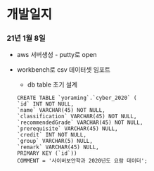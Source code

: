 # 개발일지

### 21년 1월 8일

- aws 서버생성 - putty로 open
- workbench로 csv 데이터셋 임포트

  - db table 초기 설계

  ```
  CREATE TABLE `yoraming`.`cyber_2020` (
  `id` INT NOT NULL,
  `name` VARCHAR(45) NOT NULL,
  `classification` VARCHAR(45) NOT NULL,
  `recommendedGrade` VARCHAR(45) NOT NULL,
  `prerequisite` VARCHAR(45) NULL,
  `credit` INT NOT NULL,
  `group` VARCHAR(5) NULL,
  `remark` VARCHAR(45) NULL,
  PRIMARY KEY (`id`))
  COMMENT = '사이버보안학과 2020년도 요람 데이터';

  ```
